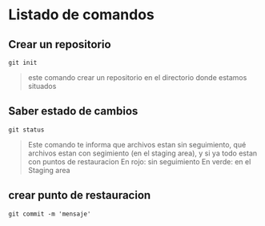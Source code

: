 # Listado de comandos

## Crear un repositorio
    git init
> este comando crear un repositorio en el directorio donde estamos situados

## Saber estado de cambios
    git status
>Este comando te informa que archivos estan sin seguimiento,
>qué archivos estan con segimiento (en el staging area), 
>y si ya todo estan con puntos de restauracion
>En rojo: sin seguimiento
>En verde: en el Staging area

## crear punto de restauracion
    git commit -m 'mensaje'
